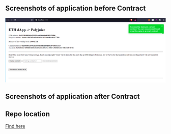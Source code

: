 ## Screenshots of application before Contract
![site on entrance](https://github.com/Keheira/Nervos-Learning/blob/main/task7/new-contract-proof.PNG)

## Screenshots of application after Contract

## Repo location
[Find here](https://github.com/Keheira/Nervos-Learning/tree/main/ethereum-simple-example)

